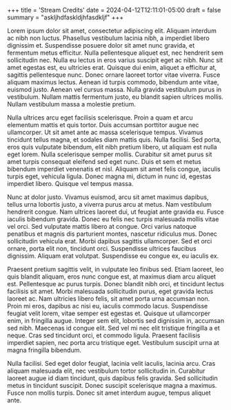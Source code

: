 +++
title = 'Stream Credits'
date = 2024-04-12T12:11:01-05:00
draft = false
summary = "askljhdfaskldjhfasdkljf"
+++

Lorem ipsum dolor sit amet, consectetur adipiscing elit. Aliquam interdum ac nibh non luctus. Phasellus vestibulum lacinia nibh, a imperdiet libero dignissim et. Suspendisse posuere dolor sit amet nunc gravida, et fermentum metus efficitur. Nulla pellentesque aliquet est, nec hendrerit sem sollicitudin nec. Nulla eu lectus in eros varius suscipit eget ac nibh. Nunc sit amet egestas est, eu ultricies erat. Quisque dui enim, aliquet a efficitur at, sagittis pellentesque nunc. Donec ornare laoreet tortor vitae viverra. Fusce aliquam maximus lectus. Aenean id turpis commodo, bibendum ante vitae, euismod justo. Aenean vel cursus massa. Nulla gravida vestibulum purus in vestibulum. Nullam mattis fermentum justo, eu blandit sapien ultrices mollis. Nullam vestibulum massa a molestie pretium.

Nulla ultrices arcu eget facilisis scelerisque. Proin a quam et arcu elementum mattis et quis tortor. Duis accumsan porttitor augue nec ullamcorper. Ut sit amet ante ac massa scelerisque tempus. Vivamus tincidunt tellus magna, et sodales diam mattis quis. Nulla facilisi. Sed porta, eros quis vulputate bibendum, elit nibh pretium libero, ut aliquam est nulla eget lorem. Nulla scelerisque semper mollis. Curabitur sit amet purus sit amet turpis consequat eleifend sed eget nunc. Duis et sem et metus bibendum imperdiet venenatis et nisl. Aliquam sit amet felis congue, iaculis turpis eget, vehicula ligula. Donec magna mi, dictum in nunc id, egestas imperdiet libero. Quisque vel tempus massa.

Nunc at dolor justo. Vivamus euismod, arcu sit amet maximus dapibus, tellus urna lobortis justo, a viverra purus arcu at metus. Nam vestibulum hendrerit congue. Nam ultrices laoreet dui, ut feugiat ante gravida eu. Fusce iaculis bibendum gravida. Donec eu felis nec turpis malesuada mollis vitae vel orci. Sed vulputate mattis libero at congue. Orci varius natoque penatibus et magnis dis parturient montes, nascetur ridiculus mus. Donec sollicitudin vehicula erat. Morbi dapibus sagittis ullamcorper. Sed et orci ornare, porta elit non, tincidunt orci. Suspendisse ultrices faucibus dignissim. Aliquam erat volutpat. Suspendisse eu congue ex, eu iaculis ex.

Praesent pretium sagittis velit, in vulputate leo finibus sed. Etiam laoreet, leo quis blandit aliquam, eros nunc congue est, at maximus diam arcu aliquet est. Pellentesque ac purus turpis. Donec blandit nibh orci, et tincidunt lectus facilisis sit amet. Morbi malesuada sollicitudin purus, eget gravida lectus laoreet ac. Nam ultricies libero felis, sit amet porta urna accumsan non. Proin mi eros, dapibus ac nisi eu, iaculis commodo lacus. Suspendisse feugiat velit lorem, vitae semper est egestas et. Quisque ut ullamcorper enim, in fringilla augue. Integer sem elit, lobortis sed dignissim in, accumsan sed nibh. Maecenas id congue elit. Sed vel mi nec elit tristique fringilla a et neque. Cras sed tincidunt orci, et commodo ligula. Praesent facilisis imperdiet sapien, nec porta arcu tristique eget. Vestibulum suscipit urna at magna fringilla bibendum.

Nulla facilisi. Sed eget dolor feugiat, lacinia velit iaculis, lacinia arcu. Cras aliquam malesuada elit, nec vestibulum tortor sollicitudin in. Curabitur laoreet augue id diam tincidunt, quis dapibus felis gravida. Sed sollicitudin metus in tincidunt suscipit. Donec suscipit scelerisque magna a maximus. Fusce non mollis turpis. Donec sit amet interdum augue, tempus aliquet ante.